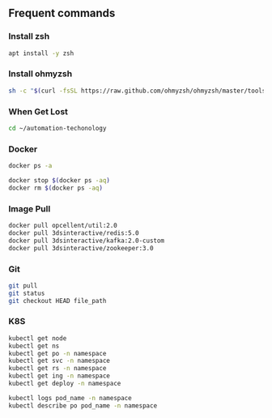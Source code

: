 ## Frequent commands

### Install zsh
```bash
apt install -y zsh
```

### Install ohmyzsh
```bash
sh -c "$(curl -fsSL https://raw.github.com/ohmyzsh/ohmyzsh/master/tools/install.sh)"
```

### When Get Lost
```bash
cd ~/automation-techonology
```

### Docker
```bash
docker ps -a

docker stop $(docker ps -aq)
docker rm $(docker ps -aq)
```

### Image Pull
```bash
docker pull opcellent/util:2.0
docker pull 3dsinteractive/redis:5.0
docker pull 3dsinteractive/kafka:2.0-custom
docker pull 3dsinteractive/zookeeper:3.0
```

### Git
```bash
git pull
git status
git checkout HEAD file_path
```

### K8S
```bash
kubectl get node
kubectl get ns
kubectl get po -n namespace
kubectl get svc -n namespace
kubectl get rs -n namespace
kubectl get ing -n namespace
kubectl get deploy -n namespace

kubectl logs pod_name -n namespace
kubectl describe po pod_name -n namespace
```